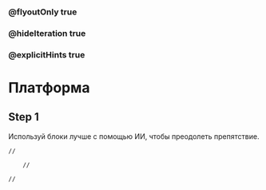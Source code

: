 ### @flyoutOnly true
### @hideIteration true
### @explicitHints true

# Платформа

## Step 1
Используй блоки лучше с помощью ИИ, чтобы преодолеть препятствие.

```ghost
//
```
```template
    //
```

```package
//
```